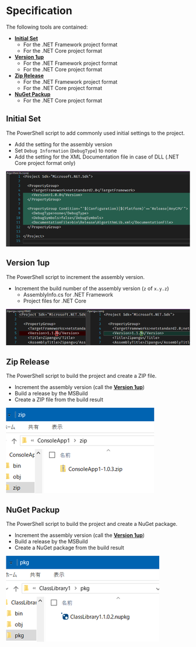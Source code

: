 # Specification
The following tools are contained:
- [**Initial Set**](#initial-set)
  - For the .NET Framework project format
  - For the .NET Core project format
- [**Version 1up**](#version-1up)
  - For the .NET Framework project format
  - For the .NET Core project format
- [**Zip Release**](#zip-release)
  - For the .NET Framework project format
  - For the .NET Core project format
- [**NuGet Packup**](#nuget-packup)
  - For the .NET Core project format

## Initial Set
The PowerShell script to add commonly used initial settings to the project.
- Add the setting for the assembly version
- Set `Debug Information` (`DebugType`) to none
- Add the setting for the XML Documentation file in case of DLL (.NET Core project format only)

![](images/InitialSet-Change.png)

## Version 1up
The PowerShell script to increment the assembly version.
- Increment the build number of the assembly version (`z` of `x.y.z`)
  - AssemblyInfo.cs for .NET Framework
  - Project files for .NET Core

![](images/Version1up-Change.png)

## Zip Release
The PowerShell script to build the project and create a ZIP file.
- Increment the assembly version (call the [**Version 1up**](#version-1up))
- Build a release by the MSBuild
- Create a ZIP file from the build result

![](images/ZipRelease-Explorer.png)

## NuGet Packup
The PowerShell script to build the project and create a NuGet package.
- Increment the assembly version (call the [**Version 1up**](#version-1up))
- Build a release by the MSBuild
- Create a NuGet package from the build result

![](images/NuGetPackup-Explorer.png)
